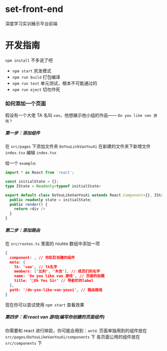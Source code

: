 # set-front-end
深度学习实训展示平台前端

# 开发指南
`npm install` 不多说了吧

- `npm start` 尻发模式
- `npm run build` 打包编译
- `npm run test` 单元测试，根本不可能通过的
- `npm run eject` 切勿作死

### 如何添加一个页面

假设有一个大佬 TA 名叫 `van`，他想展示他小组的作品—— `Do you like van 游戏？`

##### 第一步：添加组件
在 `src/pages` 下添加文件夹 `DoYouLinkVanYouXi`
在新建的文件夹下新增文件 `index.tsx`
编辑 `index.tsx`

给一个 `example`:

```typescript
import * as React from 'react';

const initialState = {};
type IState = Readonly<typeof initialState>

export default class DoYouLikeVanYouXi extends React.Component<{}, IState> {
  public readonly state = initialState;
  public render() {
    return <div />
  }
}
```

##### 第二步：添加路由
在 `src/routes.ts` 里面的 routes 数组中添加一项
```json
{
  component: , // 你肛肛创建的组件
  meta: {
    TA: 'van', // TA名字
    members: ['比利', '木吉'], // 成员们的名字
    name: 'Do you like van 游戏', // 页面的标题
    title: 'Oh Yes Sir' // 导航栏的label
  },
  path: '/do-you-like-van-youxi', // 路由路径
}
```

现在你可以尝试使用 `npm start` 查看效果

##### 第四步：和 react van 游戏(编写你创建的页面组件)
你需要和 react 进行摔跤，你可能会用到：`antd`.
页面单独用到的组件放在 `src/pages/DoYouLikeVanYouXi/components` 下
各页面公用的组件放在 `src/components` 下
